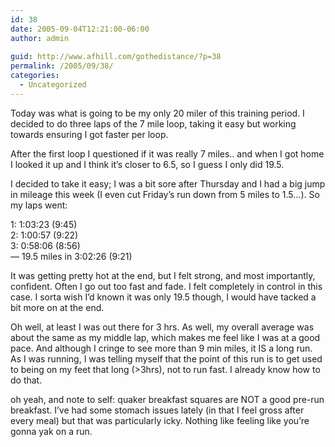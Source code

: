 ```yaml
---
id: 38
date: 2005-09-04T12:21:00-06:00
author: admin
  
guid: http://www.afhill.com/gothedistance/?p=38
permalink: /2005/09/38/
categories:
  - Uncategorized
---
```

Today was what is going to be my only 20 miler of this training period. I decided to do three laps of the 7 mile loop, taking it easy but working towards ensuring I got faster per loop. 

After the first loop I questioned if it was really 7 miles.. and when I got home I looked it up and I think it&#8217;s closer to 6.5, so I guess I only did 19.5. 

I decided to take it easy; I was a bit sore after Thursday and I had a big jump in mileage this week (I even cut Friday&#8217;s run down from 5 miles to 1.5&#8230;). So my laps went:

1: 1:03:23 (9:45)  
2: 1:00:57 (9:22)  
3: 0:58:06 (8:56)  
&#8212; 19.5 miles in 3:02:26 (9:21)

It was getting pretty hot at the end, but I felt strong, and most importantly, confident. Often I go out too fast and fade. I felt completely in control in this case. I sorta wish I&#8217;d known it was only 19.5 though, I would have tacked a bit more on at the end. 

Oh well, at least I was out there for 3 hrs. As well, my overall average was about the same as my middle lap, which makes me feel like I was at a good pace. And although I cringe to see more than 9 min miles, it IS a long run. As I was running, I was telling myself that the point of this run is to get used to being on my feet that long (>3hrs), not to run fast. I already know how to do that.

oh yeah, and note to self: quaker breakfast squares are NOT a good pre-run breakfast. I&#8217;ve had some stomach issues lately (in that I feel gross after every meal) but that was particularly icky. Nothing like feeling like you&#8217;re gonna yak on a run.
